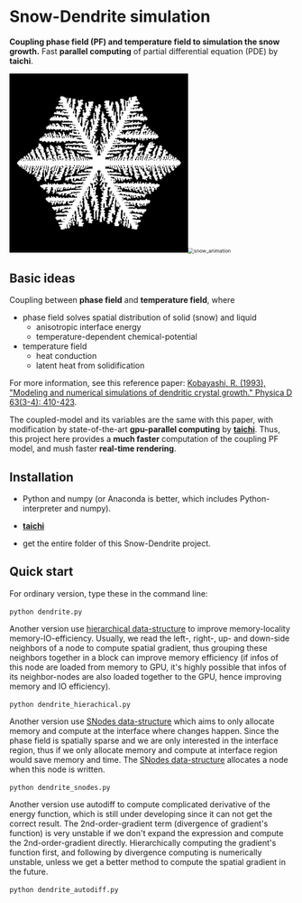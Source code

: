 # Snow-Dendrite simulation

**Coupling phase field (PF) and temperature field to simulation the snow growth.** Fast **parallel computing** of partial differential equation (PDE) by **taichi**. 

<img src="README.assets/4096.png" style="zoom:62%;" /><img src="README.assets/snow_512x512.gif" alt="snow_animation" style="zoom:62%;" />

## Basic ideas

Coupling between **phase field** and **temperature field**, where

+ phase field solves spatial distribution of solid (snow) and liquid
  + anisotropic interface energy
  + temperature-dependent chemical-potential
+ temperature field
  + heat conduction
  + latent heat from solidification

For more information,  see this reference paper: [Kobayashi, R. (1993), "Modeling and numerical simulations of dendritic crystal growth." Physica D 63(3-4): 410-423](https://sci-hub.se/10.1016/0167-2789(93)90120-P). 

The coupled-model and its variables are the same with this paper, with modification by state-of-the-art **gpu-parallel computing** by [**taichi**](https://docs.taichi-lang.org/). Thus, this project here provides a **much faster** computation of the coupling PF model, and mush faster **real-time rendering**. 

## Installation

+ Python and numpy (or Anaconda is better, which includes Python-interpreter and numpy).
+ [**taichi**](https://docs.taichi-lang.org/)

+ get the entire folder of this Snow-Dendrite project. 

## Quick start

For ordinary version, type these in the command line:

`python dendrite.py`

Another version use [hierarchical  data-structure](https://docs.taichi-lang.org/lang/articles/layout) to improve memory-locality memory-IO-efficiency. Usually, we read the left-, right-, up- and down-side neighbors of a node to compute spatial gradient, thus grouping these neighbors together in a block can improve memory efficiency (if infos of this node are loaded from memory to GPU, it's highly possible that infos of its neighbor-nodes are also loaded together to the GPU, hence improving memory and IO  efficiency).

`python dendrite_hierachical.py`

Another version use [SNodes data-structure](https://docs.taichi-lang.org/lang/articles/sparse) which aims to only allocate memory and compute at the interface where changes happen. Since the phase field is spatially sparse and we are only interested in the interface region, thus if we only allocate memory and compute at interface region would save memory and time. The  [SNodes data-structure](https://docs.taichi-lang.org/lang/articles/sparse)  allocates a node when this node is written. 

`python dendrite_snodes.py`

Another version use autodiff to compute complicated derivative of the energy function, which is still under developing since it can not get the correct result. The 2nd-order-gradient term (divergence of gradient's function) is very unstable if we don't expand the expression and compute the 2nd-order-gradient directly. Hierarchically computing the gradient's function first, and following by divergence computing is numerically unstable, unless we get a better method to compute the spatial gradient in the future. 

`python dendrite_autodiff.py`
